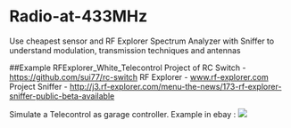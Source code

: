 # Radio-at-433MHz
Use cheapest sensor and RF Explorer Spectrum Analyzer with Sniffer to understand modulation, transmission techniques and antennas

##Example RFExplorer_White_Telecontrol
Project of RC Switch - https://github.com/sui77/rc-switch
RF Explorer - www.rf-explorer.com
Project Sniffer - http://j3.rf-explorer.com/menu-the-news/173-rf-explorer-sniffer-public-beta-available


Simulate a Telecontrol as garage controller. Example in ebay : ![](https://github.com/mballesteros-RFExplorer/Radio-at-433MHz/blob/master/RFExplorer_White_Telecontrol/image_white_telecontrol.jpg) 